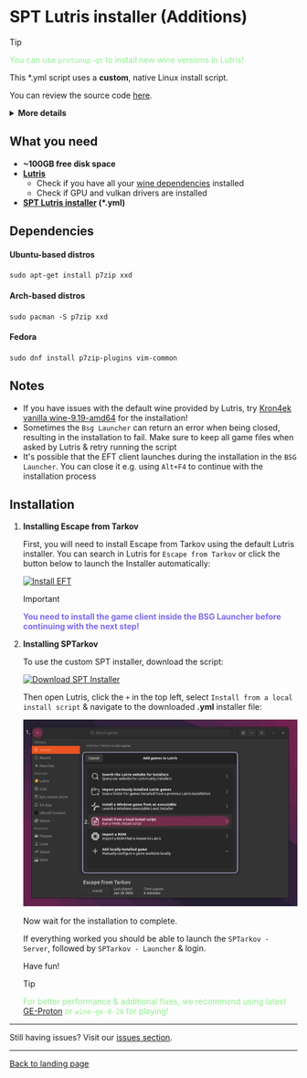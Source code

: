 
# SPT Lutris installer (Additions)

> [!TIP]
> <span style="color:lightgreen">You can use `protonup-qt` to install new wine versions in Lutris! </span>

This *.yml script uses a **custom**, native Linux install script.

You can review the source code [here](../installers/spt-linux-additions).

<details>

**<summary>More details</summary>**

### Why using a custom installer script?

The initial reason for writting the script was to work around issues with the official `SPTInstaller` running through Wine.

There is a bug in most common Wine runners used by `Lutris` or `Bottles` that is causing the patching process to fail randomly. To work around this, the user needs to manually install a custom Wine runner in Lutris and use it globally for the installation.

To get rid of this extra step and also improve on stability and usability, we began experimenting with patching game files on our own using `xdelta3` and the patch files included in the official patcher archive. Later, a custom installation script has been written as well.

### What are the advantages?

- Faster, more stable installation process
- Additional features, e.g.:
    - Native installer & patcher in a single script
    - Support for [reflinking](https://btrfs.readthedocs.io/en/latest/Reflink.html) on supported filesystems (e.g. btrfs)
    - Reinstall mode - creates a backup of user files and reinstalls the latest SPT version
    - **WIP**: Create & restore user backups using CLI commands

### What about disadvantages?

- No standalone GUI - you either have to use the Lutris installer or the CLI to interact with the script.
- No official support on Discord or elsewhere by the mod developers

</details>

## What you need

- **~100GB free disk space**
- **[Lutris](https://lutris.net/downloads)**
    - Check if you have all your [wine dependencies](https://github.com/lutris/docs/blob/master/WineDependencies.md) installed
    - Check if GPU and vulkan drivers are installed
- **[SPT Lutris installer](../installers/lutris-installer-additions.yml) (*.yml)**
    

## Dependencies

#### Ubuntu-based distros
`sudo apt-get install p7zip xxd`

#### Arch-based distros
`sudo pacman -S p7zip xxd`

#### Fedora
`sudo dnf install p7zip-plugins vim-common`

## Notes

- If you have issues with the default wine provided by Lutris, try [Kron4ek vanilla wine-9.19-amd64](https://github.com/Kron4ek/Wine-Builds/releases/tag/9.19) for the installation!
- Sometimes the `Bsg Launcher` can return an error when being closed, resulting in the installation to fail. Make sure to keep all game files when asked by Lutris & retry running the script
- It's possible that the EFT client launches during the installation in the `BSG Launcher`. You can close it e.g. using `Alt+F4` to continue with the installation process


## Installation

1. **Installing Escape from Tarkov**

    First, you will need to install Escape from Tarkov using the default Lutris installer. You can search in Lutris for `Escape from Tarkov` or click the button below to launch the Installer automatically:

    [![Install EFT]][Link]

    > [!IMPORTANT]
    > <span style="color:mediumslateblue">**You need to install the game client inside the BSG Launcher before continuing with the next step!**

    [Link]: lutris:escape-from-tarkov-official

    [Install EFT]: https://img.shields.io/badge/Install_EFT-EF2D5E?style=for-the-badge&logoColor=white&logo=Lutris


2. **Installing SPTarkov**

    To use the custom SPT installer, download the script:
    
    [![Download SPT Installer]][Link]

    [Link]: https://raw.githubusercontent.com/MadByteDE/SPT-Linux-Guide/refs/heads/main/installers/lutris-installer-additions.yml
    
    [Download SPT Installer]: https://img.shields.io/badge/Download_Installer-EF2D5E?style=for-the-badge&logoColor=white&logo=Lutris
    
    Then open Lutris, click the `+` in the top left, select `Install from a local install script` & navigate to the downloaded **.yml** installer file:

    <img src="../media/lutris_install_script.jpg" alt="drawing" width="580"/>

    Now wait for the installation to complete.

    If everything worked you should be able to launch the `SPTarkov - Server`, followed by `SPTarkov - Launcher` & login.

    Have fun!

    > [!TIP]
    > <span style="color:lightgreen">For better performance & additional fixes, we recommend using latest [GE-Proton](https://github.com/GloriousEggroll/proton-ge-custom/releases) or `wine-ge-8-26` for playing!</span>

***
Still having issues? Visit our [issues section](../docs/issues.md).

***
[Back to landing page](../README.md)